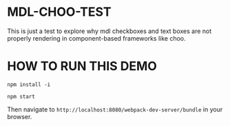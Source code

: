 # MDL-CHOO-TEST

This is just a test to explore why mdl checkboxes and text boxes are not properly rendering in component-based frameworks like choo.

# HOW TO RUN THIS DEMO


```
npm install -i

npm start
```

Then navigate to `http://localhost:8080/webpack-dev-server/bundle` in your browser.
